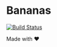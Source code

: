 # Bananas

[![Build Status](http://img.shields.io/travis/tehkaiyu/bananas/master.svg?style=flat-square)](https://travis-ci.org/tehkaiyu/bananas)

Made with ♥

